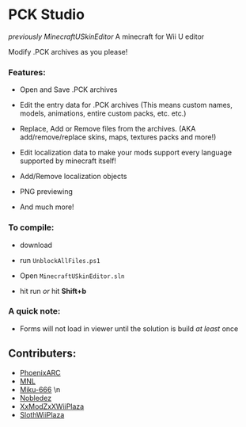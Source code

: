 # PCK Studio
_previously MinecraftUSkinEditor_
A minecraft for Wii U editor

Modify .PCK archives as you please!

### Features:
* Open and Save .PCK archives

* Edit the entry data for .PCK archives (This means custom names, models, animations, entire custom packs, etc. etc.)

* Replace, Add or Remove files from the archives. (AKA add/remove/replace skins, maps, textures packs and more!)

* Edit localization data to make your mods support every language supported by minecraft itself!

* Add/Remove localization objects

* PNG previewing

* And much more!

### To compile:

* download

* run `UnblockAllFiles.ps1`

* Open `MinecraftUSkinEditor.sln`

* hit run *or* hit **Shift+b**

### A quick note:

* Forms will not load in viewer until the solution is build _at least_ once


## Contributers:
*  [PhoenixARC](https://github.com/PhoenixARC)
*  [MNL](https://github.com/MattN-L)
*  [Miku-666](https://github.com/NessieHax)
\n
*  [Nobledez](https://github.com/Nobledez)
*  [XxModZxXWiiPlaza](https://github.com/XxModZxXWiiPlaza)
*  [SlothWiiPlaza](https://github.com/BullyWiiPlaza)

